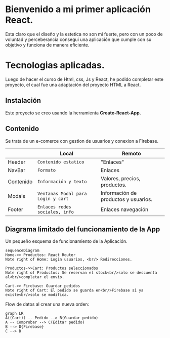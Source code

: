 # Bienvenido a mi primer aplicación React.

Esta claro que el diseño y la estetica no son mi fuerte, pero con un poco de voluntad y perceberancia consegui una aplicación que cumple con su objetivo y funciona de manera eficiente.


# Tecnologias aplicadas.

Luego de hacer el curso de Html, css, Js y React, he podido completar este proyecto, el cual fue una adaptación del proyecto HTML a React.

## Instalación

Este proyecto se creo usando la herramienta **Create-React-App.**


## Contenido

Se trata de un e-comerce con gestion de usuarios y conexion a Firebase.

|                |Local                          |Remoto                       |
|----------------|-------------------------------|-----------------------------|
|Header          |`Contenido estatico`         	|"Enlaces"                    |
|NavBar          |`Formato`                      	|Enlaces					   |
|Contenido	 	 |`Información y texto`          	|Valores, precios, productos. |
|Modals			 |`Ventanas Modal para Login y cart`|Información de productos y usuarios.|
|Footer			 |`Enlaces redes sociales, info`	|Enlaces navegación|



## Diagrama limitado del funcionamiento de la App

Un pequeño esquema de funcionamiento de la Aplicación.

```mermaid
sequenceDiagram
Home->> Productos: React Router
Note right of Home: Login usuarios, <br/> Redirecciones.

Productos->>Cart: Productos seleccionados
Note right of Productos: Se reservan el stock<br/>solo se descuenta al<br/>completar el envio.

Cart->> Firebase: Guardar pedidos
Note right of Cart: El pedido se guarda en<br/>Firebase si ya existe<br/>solo se modifica.
```

Flow de datos al crear una nueva orden:

```mermaid
graph LR
A((Cart)) -- Pedido --> B(Guardar pedido)
A -- Comprobar --> C(Editar pedido)
B --> D{Firebase}
C --> D
```